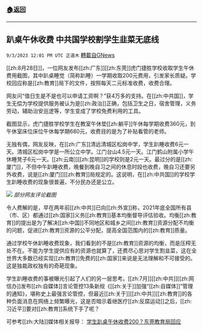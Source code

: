###  [:house:返回](README.md)
---


## 趴桌午休收费 中共国学校割学生韭菜无底线
`9/3/2023 12:01 PM UTC 正道木` [轉載自GNews](https://gnews.org/articles/1638782)

[[zh:8月28日]]，一位网友发布[[zh:广东]][[zh:东莞]]虎门捷胜学校收取学生午休费用截图，其中趴桌睡觉（简称趴睡）一学期收取200元费用，引发家长质疑。学校回应称是[[zh:教育]]局下的文件，按照每天二元标准收费，收费合理。

网友问“值日生是不是也可以申请工资啊？”获4万多的支持。在[[zh:中共国]]，学生无偿为学校提供服务被认为是[[zh:政治]]正确，包括卫生之日，宿舍管理，义务劳动，辅助治安巡逻等，学生变成了学校免费利用的工具。

截图显示，虎门捷胜学校学生在教室午休垫[[zh:躺平]]午休每学期收费360元，到午休室床位床位午休每学期680元，收费目的是为了补贴看管的老师。

无独有偶，网友反映，在[[zh:广东]]清远清城区松岗中学，学生趴睡收费6元一天。清城区松岗中学是一所公立中学。江门台山4.5元一天。江门鹤山附属小学午休睡凳子6元一天。[[zh:云南]][[zh:昆明]]的学校则是2元一天。最过分的是[[zh:厦门]]，不但中午趴睡收费，晚餐到晚自习之间的休息时段也收费，晚自习还要另外收费，说是[[zh:厦门]][[zh:教育]]局规定的。这说明，在[[zh:中共国]]的学校学生趴睡收费的现象很普遍，不分民办还是公立。

![](ipfs://QmbrhWMCpVrgzGtz8BhiJSC6tB7LA6QH11q3KwvpkqWopK?.png) *部分网友评论截图*

令人费解的是，早在两年前[[zh:中共]]已向[[zh:外宣]]称，2021年底全国所有县（市、区）都通过[[zh:国家]]义务[[zh:教育]]基本均衡督导评估验收。均衡[[zh:教育]]的提出是为了解决[[zh:中国]]不同地区和城乡之间[[zh:教育]]资源分配不均衡的问题，促进[[zh:教育]]资源的公平分配，提高全国范围内的[[zh:教育]]质量。

通过学校午休趴睡收费现象，我们看到的不是[[zh:教育]]资源的均衡，而是压榨无处不在。不能为学生提供应有的资源也就算了，还费尽心思对学生割韭菜，这在全世界大多数已经实现[[zh:教育]]免费的[[zh:国家]]来说是无法理解和不可接受的。这是独裁政权独有的奇葩现象。

学生趴睡收费的事被曝光引起了人们的另一层思考。[[zh:7月]][[zh:中共]][[zh:网信办]]发布[[zh:自媒体]]言论管控13条新规《[[zh:关于]]加强“[[zh:自媒体]]”管理的通知》，堪称史上最强言论管控，但最近[[zh:关于]][[zh:中共]][[zh:教育]]的各种负面消息在网络上频繁曝光，这是否暗示着继医疗[[zh:反腐运动]]之后，[[zh:习近平]]要对[[zh:教育]]系统下手了呢？

可参考[[zh:大陆]]媒体相关报导： [学生趴桌午休收费200？东莞教育局回应](https://mil.news.sina.com.cn/2023-08-29/doc-imziwefz9065819.shtml)


